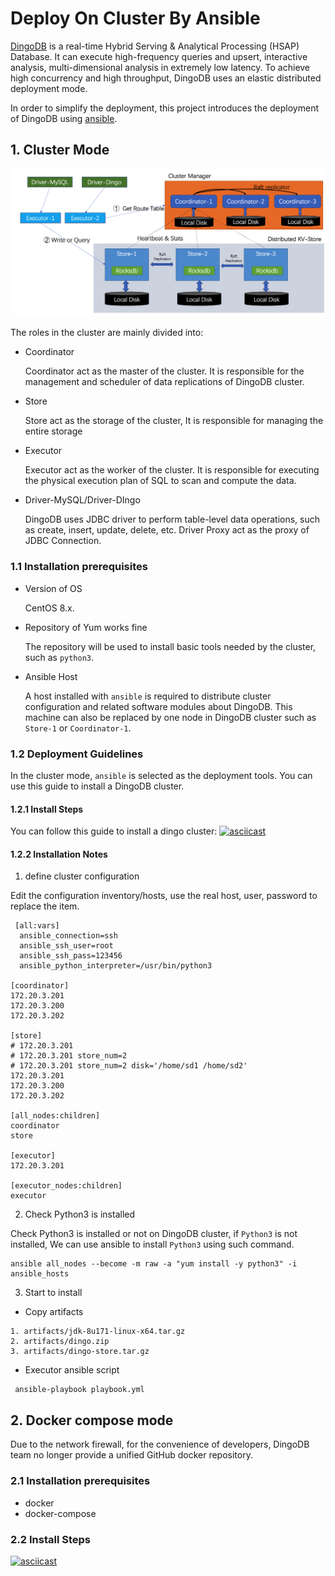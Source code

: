 # Deploy On Cluster By Ansible

[DingoDB](https://github.com/dingodb/dingo) is a real-time Hybrid Serving & Analytical Processing (HSAP) Database. It can execute high-frequency queries and upsert, interactive analysis, multi-dimensional analysis in extremely low latency. To achieve high concurrency and high throughput, DingoDB uses an elastic distributed deployment mode.

In order to simplify the deployment, this project introduces the deployment of DingoDB using [ansible](https://www.ansible.com/).

## 1. Cluster Mode

![Cluster Topology](../images/cluster_topology.png)

The roles in the cluster are mainly divided into:

- Coordinator

    Coordinator act as the master of the cluster. It is responsible for the management and scheduler of data replications of DingoDB cluster.

- Store
  
  Store act as the storage of the cluster,  It is responsible for managing the entire storage

- Executor

    Executor act as the worker of the cluster. It is responsible for executing the physical execution plan of  SQL to scan and compute the data.

- Driver-MySQL/Driver-DIngo

    DingoDB uses JDBC driver to perform table-level data operations, such as create, insert, update, delete, etc. Driver Proxy act as the proxy of JDBC Connection.

### 1.1 Installation prerequisites
- Version of OS

    CentOS 8.x.

- Repository of Yum works fine

    The repository will be used to install basic tools needed by the cluster, such as `python3`.

- Ansible Host

    A host installed with `ansible` is required to  distribute cluster configuration and related software modules about DingoDB. This machine can also be replaced by one node in DingoDB cluster such as `Store-1` or `Coordinator-1`.
### 1.2 Deployment Guidelines
 In the cluster mode, `ansible` is selected as the deployment tools. You can use this guide to install a DingoDB cluster.

#### 1.2.1 Install Steps
You can follow this guide to install a dingo cluster:
[![asciicast](https://asciinema.org/a/kpqwIfdN2NcyUIqHC5RJrmMjK.svg)](https://asciinema.org/a/kpqwIfdN2NcyUIqHC5RJrmMjK)

#### 1.2.2 Installation Notes
1. define cluster configuration
  
  Edit the configuration inventory/hosts, use the real host, user, password to replace the item.
```shell
 [all:vars]
  ansible_connection=ssh
  ansible_ssh_user=root
  ansible_ssh_pass=123456
  ansible_python_interpreter=/usr/bin/python3

[coordinator]
172.20.3.201
172.20.3.200
172.20.3.202

[store]
# 172.20.3.201
# 172.20.3.201 store_num=2
# 172.20.3.201 store_num=2 disk='/home/sd1 /home/sd2'
172.20.3.201
172.20.3.200
172.20.3.202

[all_nodes:children]
coordinator
store

[executor]
172.20.3.201

[executor_nodes:children]
executor
```
2. Check Python3 is installed

Check Python3 is installed or not on DingoDB cluster, if `Python3` is not installed, We can use ansible to install `Python3` using such command.

```shell
ansible all_nodes --become -m raw -a "yum install -y python3" -i ansible_hosts
```
3. Start to install
* Copy artifacts 
```shell
1. artifacts/jdk-8u171-linux-x64.tar.gz
2. artifacts/dingo.zip
3. artifacts/dingo-store.tar.gz
```
* Executor ansible script
```shell
 ansible-playbook playbook.yml
```
## 2. Docker compose mode

Due to the network firewall, for the convenience of developers, DingoDB team no longer provide a unified GitHub docker repository.

### 2.1 Installation prerequisites

- docker
- docker-compose

### 2.2 Install Steps

[![asciicast](https://asciinema.org/a/J2BENeRd6yJoDVDfgfDFk7fao.svg)](https://asciinema.org/a/J2BENeRd6yJoDVDfgfDFk7fao)
